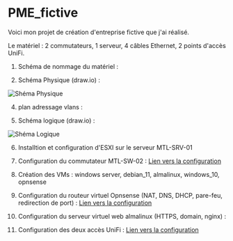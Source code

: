 # PME_fictive
Voici mon projet de création d'entreprise fictive que j'ai réalisé.

Le matériel : 2 commutateurs, 1 serveur, 4 câbles Ethernet, 2 points d'accès UniFi.

1. Schéma de nommage du matériel : 

2. Schéma Physique (draw.io) :

![Shéma Physique](https://github.com/user-attachments/assets/c44b668b-45a7-4f7f-b311-7b435983edd1)

4. plan adressage vlans : 

5. Schéma logique (draw.io) :

![Shéma Logique](https://github.com/user-attachments/assets/ab12eb7c-b429-4fd6-8e51-67dae18de049)

6. Installtion et configuration d'ESXI sur le serveur MTL-SRV-01

7. Configuration du commutateur MTL-SW-02 :
   [Lien vers la configuration](https://github.com/trolul/PME_fictive/blob/main/startup-config.txt)

8. Création des VMs : windows server, debian_11, almalinux, windows_10, opnsense

9. Configuration du routeur virtuel Opnsense (NAT, DNS, DHCP, pare-feu, redirection de port) :
    [Lien vers la configuration](https://github.com/trolul/PME_fictive/blob/main/config-OPNsense.localdomain.xml)

10. Configuration du serveur virtuel web almalinux (HTTPS, domain, nginx) :

11. Configuration des deux accès UniFi :
   [Lien vers la configuration](https://github.com/trolul/PME_fictive/blob/main/Unifi%20Configuration.markdown)


